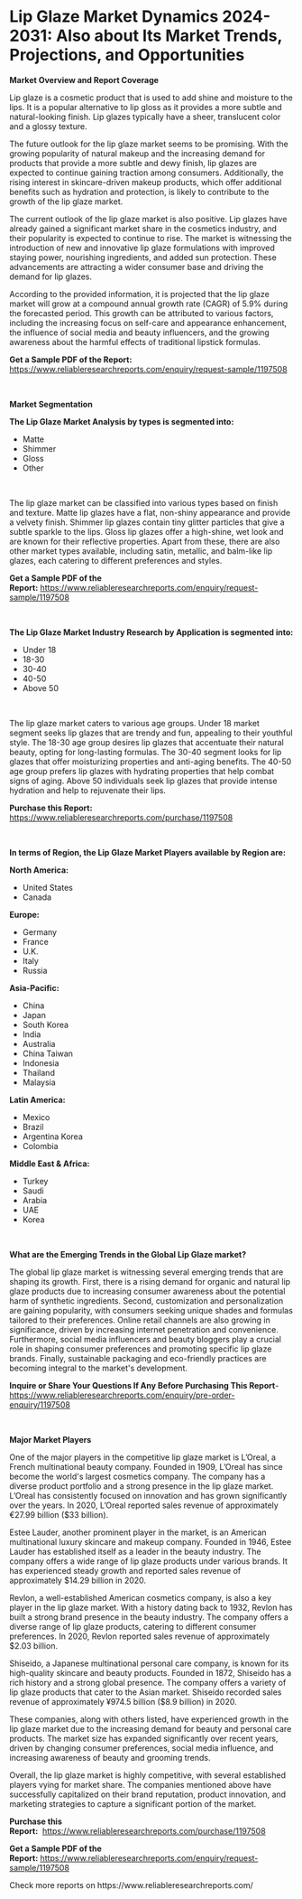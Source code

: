<p><h1>Lip Glaze Market Dynamics 2024-2031: Also about Its Market Trends, Projections, and Opportunities</h1></p><p><strong>Market Overview and Report Coverage</strong></p>
<p><p>Lip glaze is a cosmetic product that is used to add shine and moisture to the lips. It is a popular alternative to lip gloss as it provides a more subtle and natural-looking finish. Lip glazes typically have a sheer, translucent color and a glossy texture.</p><p>The future outlook for the lip glaze market seems to be promising. With the growing popularity of natural makeup and the increasing demand for products that provide a more subtle and dewy finish, lip glazes are expected to continue gaining traction among consumers. Additionally, the rising interest in skincare-driven makeup products, which offer additional benefits such as hydration and protection, is likely to contribute to the growth of the lip glaze market.</p><p>The current outlook of the lip glaze market is also positive. Lip glazes have already gained a significant market share in the cosmetics industry, and their popularity is expected to continue to rise. The market is witnessing the introduction of new and innovative lip glaze formulations with improved staying power, nourishing ingredients, and added sun protection. These advancements are attracting a wider consumer base and driving the demand for lip glazes.</p><p>According to the provided information, it is projected that the lip glaze market will grow at a compound annual growth rate (CAGR) of 5.9% during the forecasted period. This growth can be attributed to various factors, including the increasing focus on self-care and appearance enhancement, the influence of social media and beauty influencers, and the growing awareness about the harmful effects of traditional lipstick formulas.</p></p>
<p><strong>Get a Sample PDF of the Report:</strong> <a href="https://www.reliableresearchreports.com/enquiry/request-sample/1197508">https://www.reliableresearchreports.com/enquiry/request-sample/1197508</a></p>
<p>&nbsp;</p>
<p><strong>Market Segmentation</strong></p>
<p><strong>The Lip Glaze Market Analysis by types is segmented into:</strong></p>
<p><ul><li>Matte</li><li>Shimmer</li><li>Gloss</li><li>Other</li></ul></p>
<p>&nbsp;</p>
<p><p>The lip glaze market can be classified into various types based on finish and texture. Matte lip glazes have a flat, non-shiny appearance and provide a velvety finish. Shimmer lip glazes contain tiny glitter particles that give a subtle sparkle to the lips. Gloss lip glazes offer a high-shine, wet look and are known for their reflective properties. Apart from these, there are also other market types available, including satin, metallic, and balm-like lip glazes, each catering to different preferences and styles.</p></p>
<p><strong>Get a Sample PDF of the Report:</strong>&nbsp;<a href="https://www.reliableresearchreports.com/enquiry/request-sample/1197508">https://www.reliableresearchreports.com/enquiry/request-sample/1197508</a></p>
<p>&nbsp;</p>
<p><strong>The Lip Glaze Market Industry Research by Application is segmented into:</strong></p>
<p><ul><li>Under 18</li><li>18-30</li><li>30-40</li><li>40-50</li><li>Above 50</li></ul></p>
<p>&nbsp;</p>
<p><p>The lip glaze market caters to various age groups. Under 18 market segment seeks lip glazes that are trendy and fun, appealing to their youthful style. The 18-30 age group desires lip glazes that accentuate their natural beauty, opting for long-lasting formulas. The 30-40 segment looks for lip glazes that offer moisturizing properties and anti-aging benefits. The 40-50 age group prefers lip glazes with hydrating properties that help combat signs of aging. Above 50 individuals seek lip glazes that provide intense hydration and help to rejuvenate their lips.</p></p>
<p><strong>Purchase this Report:</strong>&nbsp; <a href="https://www.reliableresearchreports.com/purchase/1197508">https://www.reliableresearchreports.com/purchase/1197508</a></p>
<p>&nbsp;</p>
<p><strong>In terms of Region, the Lip Glaze Market Players available by Region are:</strong></p>
<p>
    <p> <strong> North America: </strong>
        <ul>
            <li>United States</li>
            <li>Canada</li>
        </ul>
        </p> 
    <p> <strong> Europe: </strong>
        <ul>
            <li>Germany</li>
            <li>France</li>
            <li>U.K.</li>
            <li>Italy</li>
            <li>Russia</li>
        </ul>
        </p> 
    <p> <strong> Asia-Pacific: </strong>
        <ul>
            <li>China</li>
            <li>Japan</li>
            <li>South Korea</li>
            <li>India</li>
            <li>Australia</li>
            <li>China Taiwan</li>
            <li>Indonesia</li>
            <li>Thailand</li>
            <li>Malaysia</li>
        </ul>
        </p> 
    <p> <strong> Latin America: </strong>
        <ul>
            <li>Mexico</li>
            <li>Brazil</li>
            <li>Argentina Korea</li>
            <li>Colombia</li>
        </ul>
        </p> 
    <p> <strong> Middle East & Africa: </strong>
        <ul>
            <li>Turkey</li>
            <li>Saudi</li>
            <li>Arabia</li>
            <li>UAE</li>
            <li>Korea</li>
        </ul>
    </p>
    </p>
<p>&nbsp;</p>
<p><strong>What are the Emerging Trends in the Global Lip Glaze market?</strong></p>
<p><p>The global lip glaze market is witnessing several emerging trends that are shaping its growth. First, there is a rising demand for organic and natural lip glaze products due to increasing consumer awareness about the potential harm of synthetic ingredients. Second, customization and personalization are gaining popularity, with consumers seeking unique shades and formulas tailored to their preferences. Online retail channels are also growing in significance, driven by increasing internet penetration and convenience. Furthermore, social media influencers and beauty bloggers play a crucial role in shaping consumer preferences and promoting specific lip glaze brands. Finally, sustainable packaging and eco-friendly practices are becoming integral to the market's development.</p></p>
<p><strong>Inquire or Share Your Questions If Any Before Purchasing This Report</strong>- <a href="https://www.reliableresearchreports.com/enquiry/pre-order-enquiry/1197508">https://www.reliableresearchreports.com/enquiry/pre-order-enquiry/1197508</a></p>
<p>&nbsp;</p>
<p><strong>Major Market Players</strong></p>
<p><p>One of the major players in the competitive lip glaze market is L’Oreal, a French multinational beauty company. Founded in 1909, L’Oreal has since become the world's largest cosmetics company. The company has a diverse product portfolio and a strong presence in the lip glaze market. L’Oreal has consistently focused on innovation and has grown significantly over the years. In 2020, L’Oreal reported sales revenue of approximately €27.99 billion ($33 billion).</p><p>Estee Lauder, another prominent player in the market, is an American multinational luxury skincare and makeup company. Founded in 1946, Estee Lauder has established itself as a leader in the beauty industry. The company offers a wide range of lip glaze products under various brands. It has experienced steady growth and reported sales revenue of approximately $14.29 billion in 2020.</p><p>Revlon, a well-established American cosmetics company, is also a key player in the lip glaze market. With a history dating back to 1932, Revlon has built a strong brand presence in the beauty industry. The company offers a diverse range of lip glaze products, catering to different consumer preferences. In 2020, Revlon reported sales revenue of approximately $2.03 billion.</p><p>Shiseido, a Japanese multinational personal care company, is known for its high-quality skincare and beauty products. Founded in 1872, Shiseido has a rich history and a strong global presence. The company offers a variety of lip glaze products that cater to the Asian market. Shiseido recorded sales revenue of approximately ¥974.5 billion ($8.9 billion) in 2020.</p><p>These companies, along with others listed, have experienced growth in the lip glaze market due to the increasing demand for beauty and personal care products. The market size has expanded significantly over recent years, driven by changing consumer preferences, social media influence, and increasing awareness of beauty and grooming trends.</p><p>Overall, the lip glaze market is highly competitive, with several established players vying for market share. The companies mentioned above have successfully capitalized on their brand reputation, product innovation, and marketing strategies to capture a significant portion of the market.</p></p>
<p><strong>Purchase this Report:</strong>&nbsp;&nbsp;<a href="https://www.reliableresearchreports.com/purchase/1197508">https://www.reliableresearchreports.com/purchase/1197508</a></p>
<p></p>
<p><strong>Get a Sample PDF of the Report:</strong>&nbsp;<a href="https://www.reliableresearchreports.com/enquiry/request-sample/1197508">https://www.reliableresearchreports.com/enquiry/request-sample/1197508</a></p>
<p>Check more reports on https://www.reliableresearchreports.com/</p>